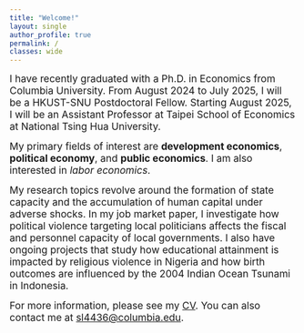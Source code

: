 ```yaml
---
title: "Welcome!"
layout: single
author_profile: true
permalink: /
classes: wide
---
```


<p><span style="font-size:13pt;">
I have recently graduated with a Ph.D. in Economics from Columbia University. From August 2024 to July 2025, I will be a HKUST-SNU Postdoctoral Fellow. Starting August 2025, I will be an Assistant Professor at Taipei School of Economics at National Tsing Hua University.  </span></p>
 
<p><span style="font-size:13pt;">
My primary fields of interest are <b>development economics</b>, <b>political economy</b>, and <b>public economics</b>. I am also interested in <i>labor economics</i>. </span></p>

<p><span style="font-size:13pt;">
My research topics revolve around the formation of state capacity and the accumulation of human capital under adverse shocks. In my job market paper, I investigate how political violence targeting local politicians affects the fiscal and personnel capacity of local governments. I also have ongoing projects that study how educational attainment is impacted by religious violence in Nigeria and how birth outcomes are influenced by the 2004 Indian Ocean Tsunami in Indonesia.
    </span></p>


<p><span style="font-size:13pt;"> 
For more information, please see my <a href="https://seunghunlee918.github.io/cv/CV_shl.pdf">CV</a>. You can also contact me at <a href="mailto:sl4436@columbia.edu">sl4436@columbia.edu</a>.
</span></p>
